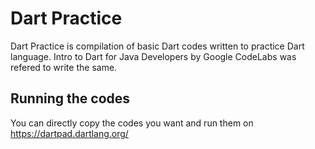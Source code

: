 # Dart Practice

Dart Practice is compilation of basic Dart codes written to practice Dart language. Intro to Dart for Java Developers by Google CodeLabs was refered to write the same.

## Running the codes

You can directly copy the codes you want and run them on https://dartpad.dartlang.org/ 


